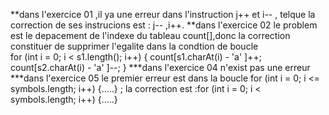 **dans l'exercice 01 ,il ya une erreur dans l'instruction j++ et i-- , telque la correction de ses instrucions est  : j-- ,i++.
**dans l'exercice 02 le problem est le depacement de l'indexe du tableau count[],donc la correction constituer de supprimer l'egalite dans la condtion de boucle  
for (int i = 0; i < s1.length(); i++) {
            count[s1.charAt(i) - 'a' ]++;
            count[s2.charAt(i) - 'a' ]--;
        }
***dans l'exercice 04 n'exist pas une erreur
***dans l'exercice 05 le premier erreur est dans la boucle   for (int i = 0; i <= symbols.length; i++) {.....} ; la correction est  :for (int i = 0; i < symbols.length; i++) {.....}



